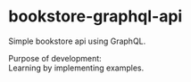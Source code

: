 # bookstore-graphql-api
Simple bookstore api using GraphQL.

Purpose of development:<br />
Learning by implementing examples.

